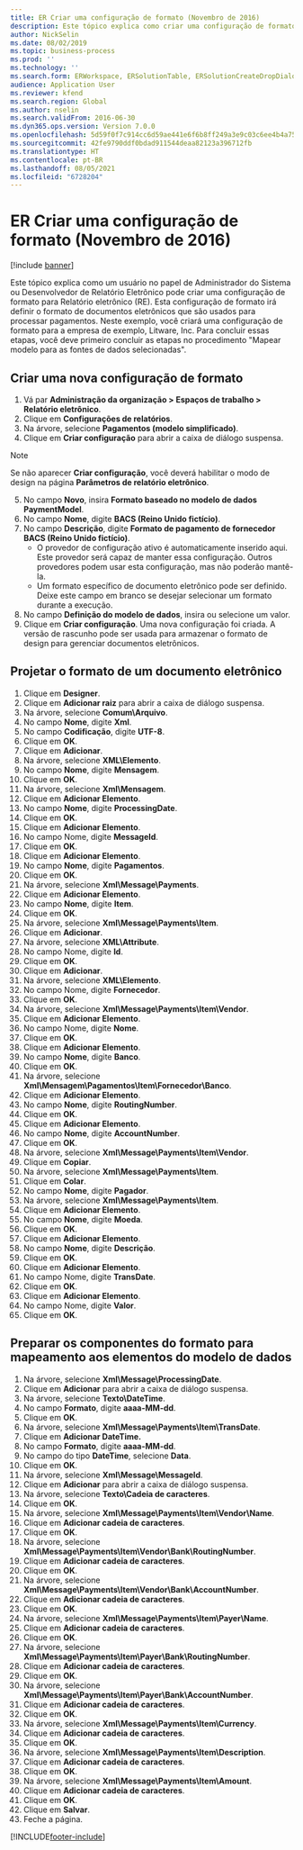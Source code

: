 ```yaml
---
title: ER Criar uma configuração de formato (Novembro de 2016)
description: Este tópico explica como criar uma configuração de formato para relatórios eletrônicos (ER).
author: NickSelin
ms.date: 08/02/2019
ms.topic: business-process
ms.prod: ''
ms.technology: ''
ms.search.form: ERWorkspace, ERSolutionTable, ERSolutionCreateDropDialog, EROperationDesigner, ERComponentTypeDropDialog
audience: Application User
ms.reviewer: kfend
ms.search.region: Global
ms.author: nselin
ms.search.validFrom: 2016-06-30
ms.dyn365.ops.version: Version 7.0.0
ms.openlocfilehash: 5d59f0f7c914cc6d59ae441e6f6b8ff249a3e9c03c6ee4b4a75421d875f826a0
ms.sourcegitcommit: 42fe9790ddf0bdad911544deaa82123a396712fb
ms.translationtype: HT
ms.contentlocale: pt-BR
ms.lasthandoff: 08/05/2021
ms.locfileid: "6728204"
---
```

# <a name="er-create-a-format-configuration-november-2016"></a>ER Criar uma configuração de formato (Novembro de 2016)

[!include [banner](../../includes/banner.md)]

Este tópico explica como um usuário no papel de Administrador do Sistema ou Desenvolvedor de Relatório Eletrônico pode criar uma configuração de formato para Relatório eletrônico (RE). Esta configuração de formato irá definir o formato de documentos eletrônicos que são usados para processar pagamentos. Neste exemplo, você criará uma configuração de formato para a empresa de exemplo, Litware, Inc. Para concluir essas etapas, você deve primeiro concluir as etapas no procedimento "Mapear modelo para as fontes de dados selecionadas".


## <a name="create-a-new-format-configuration"></a>Criar uma nova configuração de formato
1. Vá par **Administração da organização > Espaços de trabalho > Relatório eletrônico**.
2. Clique em **Configurações de relatórios**.
3. Na árvore, selecione **Pagamentos (modelo simplificado)**.
4. Clique em **Criar configuração** para abrir a caixa de diálogo suspensa.

 > [!NOTE]
 > Se não aparecer **Criar configuração**, você deverá habilitar o modo de design na página **Parâmetros de relatório eletrônico**. 
 
5. No campo **Novo**, insira **Formato baseado no modelo de dados PaymentModel**.
6. No campo **Nome**, digite **BACS (Reino Unido fictício)**.
7. No campo **Descrição**, digite **Formato de pagamento de fornecedor BACS (Reino Unido fictício)**.
    * O provedor de configuração ativo é automaticamente inserido aqui. Este provedor será capaz de manter essa configuração. Outros provedores podem usar esta configuração, mas não poderão mantê-la.  
    * Um formato específico de documento eletrônico pode ser definido. Deixe este campo em branco se desejar selecionar um formato durante a execução.  
8. No campo **Definição do modelo de dados**, insira ou selecione um valor.
9. Clique em **Criar configuração**. Uma nova configuração foi criada. A versão de rascunho pode ser usada para armazenar o formato de design para gerenciar documentos eletrônicos.  

## <a name="design-the-format-of-an-electronic-document"></a>Projetar o formato de um documento eletrônico
1. Clique em **Designer**.
2. Clique em **Adicionar raiz** para abrir a caixa de diálogo suspensa.
3. Na árvore, selecione **Comum\Arquivo**.
4. No campo **Nome**, digite **Xml**.
5. No campo **Codificação**, digite **UTF-8**.
6. Clique em **OK**.
7. Clique em **Adicionar**.
8. Na árvore, selecione **XML\Elemento**.
9. No campo **Nome**, digite **Mensagem**.
10. Clique em **OK**.
11. Na árvore, selecione **Xml\Mensagem**.
12. Clique em **Adicionar Elemento**.
13. No campo **Nome**, digite **ProcessingDate**.
14. Clique em **OK**.
15. Clique em **Adicionar Elemento**.
16. No campo Nome, digite **MessageId**.
17. Clique em **OK**.
18. Clique em **Adicionar Elemento**.
19. No campo **Nome**, digite **Pagamentos**.
20. Clique em **OK**.
21. Na árvore, selecione **Xml\Message\Payments**.
22. Clique em **Adicionar Elemento**.
23. No campo **Nome**, digite **Item**.
24. Clique em **OK**.
25. Na árvore, selecione **Xml\Message\Payments\Item**.
26. Clique em **Adicionar**.
27. Na árvore, selecione **XML\Attribute**.
28. No campo Nome, digite **Id**.
29. Clique em **OK**.
30. Clique em **Adicionar**.
31. Na árvore, selecione **XML\Elemento**.
32. No campo Nome, digite **Fornecedor**.
33. Clique em **OK**.
34. Na árvore, selecione **Xml\Message\Payments\Item\Vendor**.
35. Clique em **Adicionar Elemento**.
36. No campo Nome, digite **Nome**.
37. Clique em **OK**.
38. Clique em **Adicionar Elemento**.
39. No campo **Nome**, digite **Banco**.
40. Clique em **OK**.
41. Na árvore, selecione **Xml\Mensagem\Pagamentos\Item\Fornecedor\Banco**.
42. Clique em **Adicionar Elemento**.
43. No campo **Nome**, digite **RoutingNumber**.
44. Clique em **OK**.
45. Clique em **Adicionar Elemento**.
46. No campo **Nome**, digite **AccountNumber**.
47. Clique em **OK**.
48. Na árvore, selecione **Xml\Message\Payments\Item\Vendor**.
49. Clique em **Copiar**.
50. Na árvore, selecione **Xml\Message\Payments\Item**.
51. Clique em **Colar**.
52. No campo **Nome**, digite **Pagador**.
53. Na árvore, selecione **Xml\Message\Payments\Item**.
54. Clique em **Adicionar Elemento**.
55. No campo **Nome**, digite **Moeda**.
56. Clique em **OK**.
57. Clique em **Adicionar Elemento**.
58. No campo **Nome**, digite **Descrição**.
59. Clique em **OK**.
60. Clique em **Adicionar Elemento**.
61. No campo Nome, digite **TransDate**.
62. Clique em **OK**.
63. Clique em **Adicionar Elemento**.
64. No campo Nome, digite **Valor**.
65. Clique em **OK**.

## <a name="prepare-format-components-for-mapping-to-data-model-elements"></a>Preparar os componentes do formato para mapeamento aos elementos do modelo de dados
1. Na árvore, selecione **Xml\Message\ProcessingDate**.
2. Clique em **Adicionar** para abrir a caixa de diálogo suspensa.
3. Na árvore, selecione **Texto\DateTime**.
4. No campo **Formato**, digite **aaaa-MM-dd**.
5. Clique em **OK**.
6. Na árvore, selecione **Xml\Message\Payments\Item\TransDate**.
7. Clique em **Adicionar DateTime.**
8. No campo **Formato**, digite **aaaa-MM-dd**.
9. No campo do tipo **DateTime**, selecione **Data**.
10. Clique em **OK**.
11. Na árvore, selecione **Xml\Message\MessageId**.
12. Clique em **Adicionar** para abrir a caixa de diálogo suspensa.
13. Na árvore, selecione **Texto\Cadeia de caracteres**.
14. Clique em **OK**.
15. Na árvore, selecione **Xml\Message\Payments\Item\Vendor\Name**.
16. Clique em **Adicionar cadeia de caracteres**.
17. Clique em **OK**.
18. Na árvore, selecione **Xml\Message\Payments\Item\Vendor\Bank\RoutingNumber**.
19. Clique em **Adicionar cadeia de caracteres**.
20. Clique em **OK**.
21. Na árvore, selecione **Xml\Message\Payments\Item\Vendor\Bank\AccountNumber**.
22. Clique em **Adicionar cadeia de caracteres**.
23. Clique em **OK**.
24. Na árvore, selecione **Xml\Message\Payments\Item\Payer\Name**.
25. Clique em **Adicionar cadeia de caracteres**.
26. Clique em **OK**.
27. Na árvore, selecione **Xml\Message\Payments\Item\Payer\Bank\RoutingNumber**.
28. Clique em **Adicionar cadeia de caracteres**.
29. Clique em **OK**.
30. Na árvore, selecione **Xml\Message\Payments\Item\Payer\Bank\AccountNumber**.
31. Clique em **Adicionar cadeia de caracteres**.
32. Clique em **OK**.
33. Na árvore, selecione **Xml\Message\Payments\Item\Currency**.
34. Clique em **Adicionar cadeia de caracteres**.
35. Clique em **OK**.
36. Na árvore, selecione **Xml\Message\Payments\Item\Description**.
37. Clique em **Adicionar cadeia de caracteres**.
38. Clique em **OK**.
39. Na árvore, selecione **Xml\Message\Payments\Item\Amount**.
40. Clique em **Adicionar cadeia de caracteres**.
41. Clique em **OK**.
42. Clique em **Salvar**.
43. Feche a página.



[!INCLUDE[footer-include](../../../../includes/footer-banner.md)]